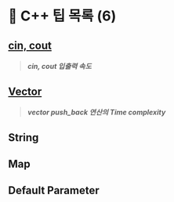 
# 🚩 C++ 팁 목록 (6)

##  [cin, cout](../cin.md)
> ##### cin, cout 입출력 속도 
 
## [Vector](../vector_pb.md)
> ##### vector push_back 연산의 Time complexity 
 
##  String 

##  Map 
 
##  Default Parameter 
 

